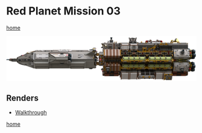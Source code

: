 # Red Planet Mission 03

[home](../../README.md)

![](banner.png)

## Renders
* [Walkthrough](walkthrough/README.md)

[home](../../README.md)